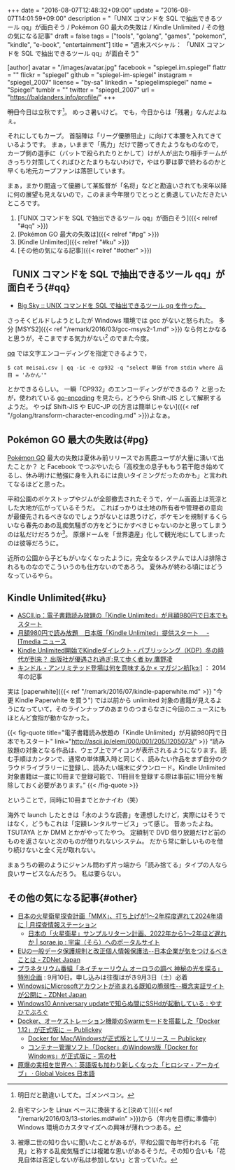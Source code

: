 +++
date = "2016-08-07T12:48:32+09:00"
update = "2016-08-07T14:01:59+09:00"
description = "「UNIX コマンドを SQL で抽出できるツール qq」が面白そう / Pokémon GO 最大の失敗は / Kindle Unlimited / その他の気になる記事"
draft = false
tags = ["tools", "golang", "games", "pokemon", "kindle", "e-book", "entertainment"]
title = "週末スペシャル： 「UNIX コマンドを SQL で抽出できるツール qq」が面白そう"

[author]
  avatar = "/images/avatar.jpg"
  facebook = "spiegel.im.spiegel"
  flattr = ""
  flickr = "spiegel"
  github = "spiegel-im-spiegel"
  instagram = "spiegel_2007"
  license = "by-sa"
  linkedin = "spiegelimspiegel"
  name = "Spiegel"
  tumblr = ""
  twitter = "spiegel_2007"
  url = "https://baldanders.info/profile/"
+++

~~明日~~今日は立秋です[^0]。
めっさ暑いけど。
でも，今日からは「残暑」なんだよねぇ。

[^0]: 明日だと勘違いしてた。ゴメンペコン。

それにしてもカープ。
首脳陣は「リーグ優勝阻止」に向けて本腰を入れてきているようです。
まぁ，いままで「馬力」だけで勝ってきたようなものなので，カープ側の選手に（バットで殴られたりとかして）けが人が出たり相手チームがきっちり対策してくればひとたまりもないわけで，やはり夢は夢で終わるのかと早くも地元カープファンは落胆しています。

まぁ，まかり間違って優勝して某監督が「名将」などと勘違いされても来年以降に何の展望も見えないので，このまま今年限りでとっとと勇退していただきたいところです。

1. [「UNIX コマンドを SQL で抽出できるツール qq」が面白そう]({{< relref "#qq" >}})
1. [Pokémon GO 最大の失敗は]({{< relref "#pg" >}})
1. [Kindle Unlimited]({{< relref "#ku" >}})
1. [その他の気になる記事]({{< relref "#other" >}})

## 「UNIX コマンドを SQL で抽出できるツール qq」が面白そう{#qq}

- [Big Sky :: UNIX コマンドを SQL で抽出できるツール qq を作った。](http://mattn.kaoriya.net/software/lang/go/20160805190022.htm)

さっそくビルドしようとしたが Windows 環境では gcc がないと怒られた。
多分 [MSYS2]({{< ref "/remark/2016/03/gcc-msys2-1.md" >}}) なら何とかなると思うが，そこまでする気力がない[^a] のでまた今度。

[^a]: 自宅マシンを Linux ベースに換装すると[決めて]({{< ref "/remark/2016/03/13-stories.md#win" >}})から（年内を目標に準備中） Windows 環境のカスタマイズへの興味が薄れつつある。

[qq] では文字エンコーディングを指定できるようで，

```text
$ cat meisai.csv | qq -ic -e cp932 -q "select 単価 from stdin where 品目 = 'みかん'"
```

とかできるらしい。
一瞬「CP932」のエンコーディングができるの？ と思ったが，使われている [go-encoding] を見たら，どうやら Shift-JIS として解釈するようだ。
やっぱ Shift-JIS や EUC-JP の[方言は簡単じゃない]({{< ref "/golang/transform-character-encoding.md" >}})よなぁ。

## Pokémon GO 最大の失敗は{#pg}

[Pokémon GO] 最大の失敗は夏休み前リリースでお馬鹿ユーザが大量に湧いて出たことか？ と Facebook でつぶやいたら「高校生の息子ももう若干飽き始めてるし、休み明けに勉強に身を入れるには良いタイミングだったのかも」と言われてなるほどと思った。

平和公園のポケストップやジムが全部撤去されたそうで，ゲーム画面上は荒涼とした大地が広がっているそうだ。
こればっかりは土地の所有者や管理者の意向が最優先されるべきなのでしょうがないとは思うけど，ポケモンを規制するくらいなら春先のあの乱痴気騒ぎの方をどうにかすべきじゃないのかと思ってしまうのは私だけだろうか[^b]。
原爆ドームを「世界遺産」化して観光地にしてしまったのは彼等だろうに。

[^b]: 被爆二世の知り合いに聞いたことがあるが，平和公園で毎年行われる「花見」と称する乱痴気騒ぎには複雑な思いがあるそうだ。その知り合いも「花見自体は否定しないが私は参加しない」と言っていた。

近所の公園から子どもがいなくなったように，完全なるシステムでは人は排除されるものなのでこういうのも仕方ないのであろう。
夏休みが終わる頃にはどうなっているやら。

## Kindle Unlimited{#ku}

- [ASCII.jp：電子書籍読み放題の「Kindle Unlimited」が月額980円で日本でもスタート](http://ascii.jp/elem/000/001/205/1205073/)
- [月額980円で読み放題　日本版「Kindle Unlimited」提供スタート　 - ITmedia ニュース](http://www.itmedia.co.jp/news/articles/1608/03/news048.html)
- [Kindle Unlimited開始でKindleダイレクト・パブリッシング（KDP）冬の時代が到来？ 出版社が優遇され過ぎ:見て歩く者 by 鷹野凌](http://www.wildhawkfield.com/2016/08/major-publishers-have-been-special-treatment-on-Kindle-Unlimited.html)
- [キンドル・アンリミテッド登場は何を意味するか « マガジン航[kɔː]](https://magazine-k.jp/2014/07/30/kindle-unlimited/) ： 2014年の記事

実は [paperwhite]({{< ref "/remark/2016/07/kindle-paperwhite.md" >}} "今更 Kindle Paperwhite を買う") では以前から unlimited 対象の書籍が見えるようになっていて，そのラインナップのあまりのつまらなさに今回のニュースにもほとんど食指が動かなかった。

{{< fig-quote title="電子書籍読み放題の「Kindle Unlimited」が月額980円で日本でもスタート" link="http://ascii.jp/elem/000/001/205/1205073/" >}}
<q>読み放題の対象となる作品は、ウェブ上でアイコンが表示されるようになります。読む手順はカンタンで、通常の単体購入時と同じく、読みたい作品をまず自分のクラウドライブラリーに登録し、読みたい端末にダウンロード。Kindle Unlimited対象書籍は一度に10冊まで登録可能で、11冊目を登録する際は事前に1冊分を解除しておく必要があります。</q>
{{< /fig-quote >}}

ということで，同時に10冊までとかナイわ（笑）

海外で launch したときは「水のような読書」を連想したけど，実際にはそうではなく，どうもこれは「定額レンタルサービス」って感じ。
昔あったよね。
TSUTAYA とか DMM とかがやってたやつ。
定額制で DVD 借り放題だけど前のものを返さないと次のものが借りれないシステム。
だから常に新しいものを借り続けないと全く元が取れない。

まぁうちの親のようにジャンル問わず片っ端から「読み捨てる」タイプの人なら良いサービスなんだろう。
私は要らない。

## その他の気になる記事{#other}

- [日本の火星衛星探査計画「MMX」、打ち上げが1〜2年程度遅れて2024年頃に | 月探査情報ステーション](http://moonstation.jp/blog/marsexp/mmx/japanese-mars-satellite-exploration-mmx-will-delay-one-or-two-years)
    - [日本の「火星衛星」サンプルリターン計画、2022年から1〜2年ほど遅れか | sorae.jp : 宇宙（そら）へのポータルサイト](http://sorae.jp/030201/2016_08_05_fob.html)
- [EUの一般データ保護規則と改正個人情報保護法--日本企業が気をつけるべきことは - ZDNet Japan](http://japan.zdnet.com/article/35086772/)
- [プラネタリウム番組「ネイチャーリウム オーロラの調べ 神秘の光を探る」特別企画](http://www.pyonta.city.hiroshima.jp/event/detail/id/2942.html) : 9月10日。申し込みは往復はがき9月3日（土）必着
- [WindowsにMicrosoftアカウントが盗まれる既知の脆弱性--概念実証サイトが公開に - ZDNet Japan](http://japan.zdnet.com/article/35086867/)
- [Windows10 Anniversary updateで知らぬ間にSSHdが起動している : やすひでぶろぐ](http://yasuhide.blog.jp/archives/48155574.html)
- [Docker、オーケストレーション機能のSwarmモードを搭載した「Docker 1.12」が正式版に － Publickey](http://www.publickey1.jp/blog/16/dockerswarmdocker_112.html)
    - [Docker for Mac/Windowsが正式版としてリリース － Publickey](http://www.publickey1.jp/blog/16/docker_for_macwindows_1.html)
    - [コンテナー管理ソフト「Docker」のWindows版「Docker for Windows」が正式版に - 窓の杜](http://forest.watch.impress.co.jp/docs/news/1013117.html)
- [原爆の実相を世界へ：英語版も加わり新しくなった「ヒロシマ・アーカイブ」 · Global Voices 日本語](https://jp.globalvoices.org/2016/08/01/42121/)

[qq]: https://github.com/mattn/qq "mattn/qq"
[go-encoding]: https://github.com/mattn/go-encoding "mattn/go-encoding"
[Pokémon GO]: http://www.pokemongo.jp/ "『Pokémon GO』公式サイト"
